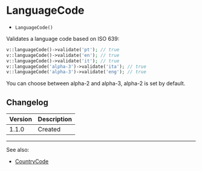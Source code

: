 # LanguageCode

- `LanguageCode()`

Validates a language code based on ISO 639:

```php
v::languageCode()->validate('pt'); // true
v::languageCode()->validate('en'); // true
v::languageCode()->validate('it'); // true
v::languageCode('alpha-3')->validate('ita'); // true
v::languageCode('alpha-3')->validate('eng'); // true
```

You can choose between alpha-2 and alpha-3, alpha-2 is set by default.

## Changelog

Version | Description
--------|-------------
  1.1.0 | Created

***
See also:

  * [CountryCode](CountryCode.md)
